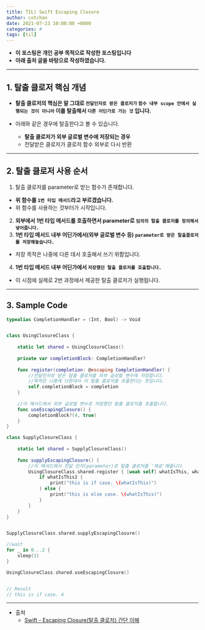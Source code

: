 ```yaml
---
title: TIL) Swift Escaping Closure
author: cotchan
date: 2021-07-23 10:00:00 +0800
categories: #
tags: [til]   
---
```


+ **이 포스팅은 개인 공부 목적으로 작성한 포스팅입니다**
+ **아래 출처 글을 바탕으로 작성하였습니다.**

---

## 1. 탈출 클로저 핵심 개념

+ **탈출 클로저의 핵심은 말 그대로 `전달인자로 받은 클로저가` `함수 내부 scope 안에서 실행되는 것이 아니라` 이를 탈출해서 `다른 어딘가로 가는 것` 입니다.**


+ 아래와 같은 경우에 탈출한다고 볼 수 있습니다.
  + **탈출 클로저가 외부 글로벌 변수에 저장되는 경우**
  + 전달받은 클로저가 클로저 함수 외부로 다시 반환

---

## 2. 탈출 클로저 사용 순서

1. 탈출 클로저를 parameter로 받는 함수가 존재합니다. 
  + **위 함수를 `1번 타입 메서드`라고 부르겠습니다.**
  + 위 함수를 사용하는 것부터가 시작입니다.
2. **외부에서 1번 타입 메서드를 호출하면서 parameter로 `임의의 탈출 클로저를 정의해서 넣어줍니다.`**
3. **1번 타입 메서드 내부 어딘가에서(외부 글로벌 변수 등) `parameter로 받은 탈출클로저를 저장해놓습니다.`**
  + 저장 목적은 나중에 다른 데서 호출해서 쓰기 위함입니다.
4. **1번 타입 메서드 내부 어딘가에서 `저장했던 탈출 클로저를 호출합니다.`**
  + 이 시점에 실제로 2번 과정에서 제공한 탈출 클로저가 실행됩니다.

---

## 3. Sample Code

```swift
typealias CompletionHandler = (Int, Bool) -> Void


class UsingClosureClass {
    
    static let shared = UsingClosureClass()
    
    private var completionBlock: CompletionHandler?
    
    func register(completion: @escaping CompletionHandler) {
        //전달인자로 받은 탈출 클로저를 외부 글로벌 변수에 저장합니다.
        //목적은 나중에 다른데서 이 탈출 클로저를 호출한다는 뜻입니다.
        self.completionBlock = completion
    }
    
    //이 메서드에서 외부 글로벌 변수로 저장했던 탈출 클로저를 호출합니다.
    func useEscapingClosure() {
        completionBlock?(4, true)
    }
}

class SupplyClosureClass {
    
    static let shared = SupplyClosureClass()
    
    func supplyEscapingClosure() {
        //이 메서드에서 전달 인자(parameter)로 탈출 클로저를 '제공'해줍니다.
        UsingClosureClass.shared.register { [weak self] whatIsThis, whatIsThis2 in
            if whatIsThis2 {
                print("this is if case. \(whatIsThis)")
            } else {
                print("this is else case. \(whatIsThis)")
            }
        }
    }
}


SupplyClosureClass.shared.supplyEscapingClosure()

//wait
for _ in 0...2 {
    sleep(1)
}

UsingClosureClass.shared.useEscapingClosure()


// Result
// this is if case. 4
```

---

+ 출처
  + [Swift - Escaping Closure(탈출 클로저) 간단 이해](https://jinsangjin.tistory.com/99)
